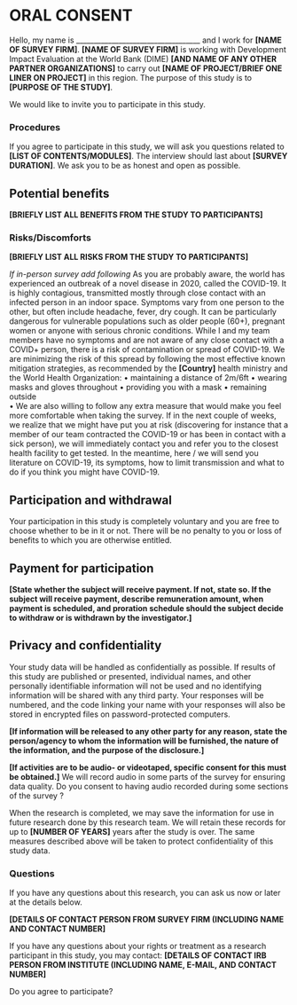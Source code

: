 # ORAL CONSENT

Hello, my name is ___________________________________ and I work for **[NAME OF SURVEY FIRM]**.
**[NAME OF SURVEY FIRM]** is working with Development Impact Evaluation at the World Bank (DIME)
**[AND NAME OF ANY OTHER PARTNER ORGANIZATIONS]** to carry out **[NAME OF PROJECT/BRIEF ONE LINER ON PROJECT]** in this region.
The purpose of this study is to **[PURPOSE OF THE STUDY]**.   

We would like to invite you to participate in this study.

### Procedures
If you agree to participate in this study, we will ask you questions related to **[LIST OF CONTENTS/MODULES]**.
The interview should last about **[SURVEY DURATION]**.
We ask you to be as honest and open as possible.

## Potential benefits
**[BRIEFLY LIST ALL BENEFITS FROM THE STUDY TO PARTICIPANTS]**

### Risks/Discomforts
 **[BRIEFLY LIST ALL RISKS FROM THE STUDY TO PARTICIPANTS]**

_If in-person survey add following_
As you are probably aware, the world has experienced an outbreak of a novel disease in 2020, called the COVID-19. It is highly contagious, transmitted mostly through close contact with an infected person in an indoor space. Symptoms vary from one person to the other, but often include headache, fever, dry cough. It can be particularly dangerous for vulnerable populations such as older people (60+), pregnant women or anyone with serious chronic conditions.
While I and my team members have no symptoms and are not aware of any close contact with a COVID+ person, there is a risk of contamination or spread of COVID-19. We are minimizing the risk of this spread by following the most effective known mitigation strategies, as recommended by the **[Country]** health ministry and the World Health Organization:
•	maintaining a distance of 2m/6ft
•	wearing masks and gloves throughout
•	providing you with a mask
•	remaining outside  
•	<any other protocols>
We are also willing to follow any extra measure that would make you feel more comfortable when taking the survey.
If in the next couple of weeks, we realize that we might have put you at risk (discovering for instance that a member of our team contracted the COVID-19 or has been in contact with a sick person), we will immediately contact you and refer you to the closest health facility to get tested. In the meantime, here / we will send you literature on COVID-19, its symptoms, how to limit transmission and what to do if you think you might have COVID-19.


## Participation and withdrawal
Your participation in this study is completely voluntary and you are free to choose whether to be in it or not. There will be no penalty to you or loss of benefits to which you are otherwise entitled.


## Payment for participation

**[State whether the subject will receive payment. If not, state so.
If the subject will receive payment, describe remuneration amount, when payment is scheduled,
and proration schedule should the subject decide to withdraw or is withdrawn by the investigator.]**

## Privacy and confidentiality
Your study data will be handled as confidentially as possible. If results of this study are published or presented, individual names, and other personally identifiable information will not be used and no identifying information will be shared with any third party. Your responses will be numbered, and the code linking your name with your responses will also be stored in encrypted files on
password-protected computers.

**[If information will be released to any other party for any reason,
state the person/agency to whom the information will be furnished, the nature of the information,
and the purpose of the disclosure.]**

**[If activities are to be audio- or videotaped, specific consent for this must be obtained.]** We will record audio in some parts of the survey for ensuring data quality. Do you consent to having audio recorded during some sections of the survey ?

When the research is completed, we may save the information for use in future research done by this research team.
We will retain these records for up to **[NUMBER OF YEARS]** years after the study is over.
The same measures described above will be taken to protect confidentiality of this study data.


### Questions
If you have any questions about this research, you can ask us now or later at the details below.

**[DETAILS OF CONTACT PERSON FROM SURVEY FIRM (INCLUDING NAME AND CONTACT NUMBER]**

If you have any questions about your rights or treatment as a research participant in this study, you may contact:
**[DETAILS OF CONTACT IRB PERSON FROM INSTITUTE (INCLUDING NAME, E-MAIL, AND CONTACT NUMBER]**

Do you agree to participate?
